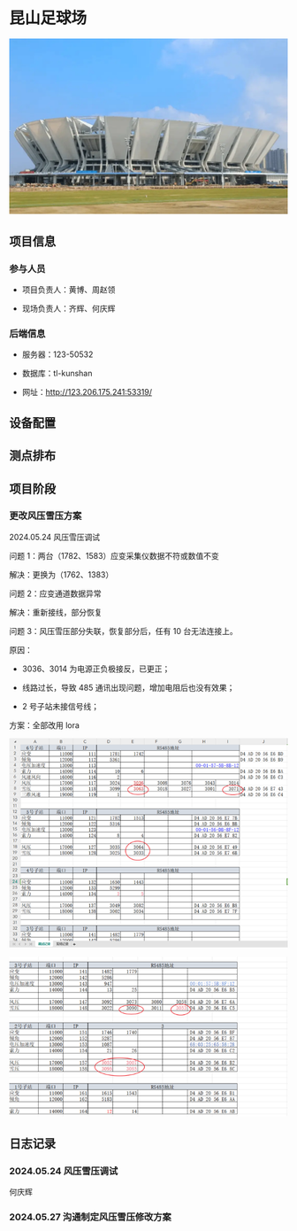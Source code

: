 # 昆山足球场

![alt text](img/image-2.png)

## 项目信息

### 参与人员

- 项目负责人：黄博、周赵领

- 现场负责人：齐辉、何庆辉

### 后端信息

- 服务器：123-50532

- 数据库：tl-kunshan

- 网址：<http://123.206.175.241:53319/>

## 设备配置

## 测点排布

## 项目阶段

### 更改风压雪压方案

2024.05.24 风压雪压调试

问题 1：两台（1782、1583）应变采集仪数据不符或数值不变

解决：更换为（1762、1383）

问题 2：应变通道数据异常

解决：重新接线，部分恢复

问题 3：风压雪压部分失联，恢复部分后，任有 10 台无法连接上。

原因：

- 3036、3014 为电源正负极接反，已更正；

- 线路过长，导致 485 通讯出现问题，增加电阻后也没有效果；

- 2 号子站未接信号线；

方案：全部改用 lora

![alt text](img/image.png)

![alt text](img/image-1.png)

## 日志记录

### 2024.05.24 风压雪压调试

何庆辉

### 2024.05.27 沟通制定风压雪压修改方案
